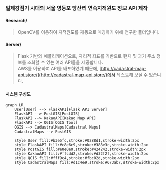 ### 일제강점기 시대의 서울 영등포 당산리 연속지적원도 정보 API 제작

#### Research/  
> OpenCV를 이용하여 지적원도를 자동으로 매칭하기 위해 연구한 폴더입니다.


#### Server/
> Flask 기반의 애플리케이션으로, 지리적 좌표를 기반으로 현재 및 과거 주소 정보를 조회할 수 있는 여러 API들을 제공합니다.  
> AWS를 이용하여 API를 배포하였기 때문에, [http://cadastral-map-api.store/](http://cadastral-map-api.store/)에서 테스트해 보실 수 있습니다.   

#### 시스템 구성도
```mermaid
graph LR
    User[User] --> FlaskAPI[Flask API Server]
    FlaskAPI --> PostGIS[PostGIS]
    FlaskAPI --> KakaoAPI[Kakao Map API]
    FlaskAPI --> QGIS[QGIS Tool]
    QGIS --> CadastralMaps[Cadastral Maps]
    CadastralMaps --> PostGIS

    style User fill:#b3e5fc,stroke:#0288d1,stroke-width:2px
    style FlaskAPI fill:#c8e6c9,stroke:#388e3c,stroke-width:2px
    style PostGIS fill:#e0e0e0,stroke:#424242,stroke-width:2px
    style KakaoAPI fill:#ffcdd2,stroke:#d32f2f,stroke-width:2px
    style QGIS fill:#fff9c4,stroke:#fbc02d,stroke-width:2px
    style CadastralMaps fill:#d1c4e9,stroke:#673ab7,stroke-width:2px

```